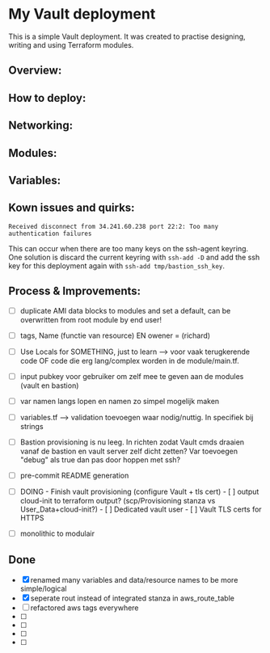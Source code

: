 # My Vault deployment

This is a simple Vault deployment.
It was created to practise designing, writing and using Terraform modules.

## Overview:

## How to deploy:

## Networking:

## Modules:

## Variables:

## Kown issues and quirks:

```
Received disconnect from 34.241.60.238 port 22:2: Too many authentication failures
```
This can occur when there are too many keys on the ssh-agent keyring. One solution is discard the current keyring with `ssh-add -D` and add the ssh key for this deployment again with `ssh-add tmp/bastion_ssh_key`.

## Process & Improvements:
- [ ] duplicate AMI data blocks to modules and set a default, can be overwritten from root module by end user!
- [ ] tags, Name (functie van resource) EN owener = (richard)
- [ ] Use Locals for SOMETHING, just to learn --> voor vaak terugkerende code OF code die erg lang/complex worden in de module/main.tf.
- [ ] input pubkey voor gebruiker om zelf mee te geven aan de modules (vault en bastion)
- [ ] var namen langs lopen en namen zo simpel mogelijk maken
- [ ] variables.tf --> validation toevoegen waar nodig/nuttig. In specifiek bij strings
- [ ] Bastion provisioning is nu leeg. In richten zodat Vault cmds draaien vanaf de bastion en vault server zelf dicht zetten? Var toevoegen "debug" als true dan pas door hoppen met ssh?

- [ ] pre-commit README generation
- [ ] DOING - Finish vault provisioning (configure Vault + tls cert)
        - [ ] output cloud-init to terraform output? (scp/Provisioning stanza vs User_Data+cloud-init?)
        - [ ] Dedicated vault user
        - [ ] Vault TLS certs for HTTPS
- [ ] monolithic to modulair


## Done
- [x] renamed many variables and data/resource names to be more simple/logical
- [x] seperate rout instead of integrated stanza in aws_route_table
- [ ] refactored aws tags everywhere
- [ ] 
- [ ] 
- [ ] 
- [ ] 
       